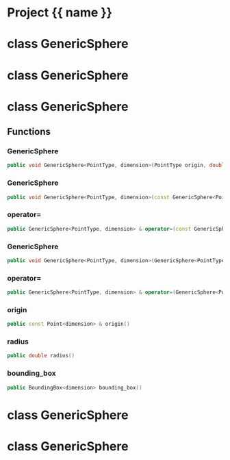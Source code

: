 <script setup>
import {useRoute} from 'vitepress'
const {path} = useRoute()
const tokens = path.split('/')
const words = tokens[2].split('-');
for (let i = 0; i < words.length; i++) {
    words[i] = words[i].charAt(0).toUpperCase() + words[i].slice(1);
    words[i] = words[i].replace('geode', 'Geode')
}
const name = words.join('-');
</script>
# Project {{ name }}

# class GenericSphere


# class GenericSphere


# class GenericSphere


## Functions

### GenericSphere

```cpp
public void GenericSphere<PointType, dimension>(PointType origin, double radius)
```


### GenericSphere

```cpp
public void GenericSphere<PointType, dimension>(const GenericSphere<PointType, dimension> & other)
```


### operator=

```cpp
public GenericSphere<PointType, dimension> & operator=(const GenericSphere<PointType, dimension> & other)
```


### GenericSphere

```cpp
public void GenericSphere<PointType, dimension>(GenericSphere<PointType, dimension> && other)
```


### operator=

```cpp
public GenericSphere<PointType, dimension> & operator=(GenericSphere<PointType, dimension> && other)
```


### origin

```cpp
public const Point<dimension> & origin()
```


### radius

```cpp
public double radius()
```


### bounding_box

```cpp
public BoundingBox<dimension> bounding_box()
```




# class GenericSphere


# class GenericSphere


